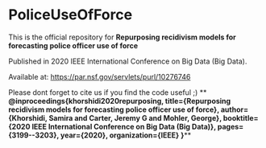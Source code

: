 # PoliceUseOfForce


This is the official repository for **Repurposing recidivism models for forecasting police officer use of force**

Published in 2020 IEEE International Conference on Big Data (Big Data). 

Available at: https://par.nsf.gov/servlets/purl/10276746


Please dont forget to cite us if you find the code useful ;)
**
**@inproceedings{khorshidi2020repurposing,
  title={Repurposing recidivism models for forecasting police officer use of force},
  author={Khorshidi, Samira and Carter, Jeremy G and Mohler, George},
  booktitle={2020 IEEE International Conference on Big Data (Big Data)},
  pages={3199--3203},
  year={2020},
  organization={IEEE}
}****

